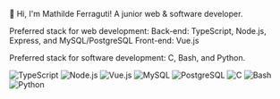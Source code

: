 👋 Hi, I'm Mathilde Ferraguti! A junior web & software developer.

Preferred stack for web development:
Back-end: TypeScript, Node.js, Express, and MySQL/PostgreSQL
Front-end: Vue.js

Preferred stack for software development:
C, Bash, and Python. 

![TypeScript](assets/icons/typescript.png)
![Node.js](assets/icons/nodejs.png)
![Vue.js](assets/icons/vuejs.png)
![MySQL](assets/icons/mysql.png)
![PostgreSQL](assets/icons/postgresql.png)
![C](assets/icons/c.png)
![Bash](assets/icons/bash.png)
![Python](assets/icons/python.png)
